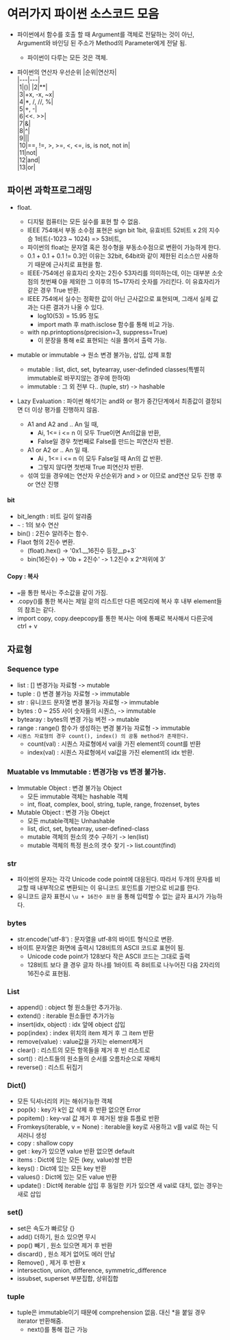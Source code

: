 # 여러가지 파이썬 소스코드 모음
- 파이썬에서 함수를 호출 할 때 Argument를 객체로 전달하는 것이 아닌, Argument와 바인딩 된 주소가 Method의 Parameter에게 전달 됨.
  - 파이썬이 다루는 모든 것은 객체. 

- 파이썬의 연산자 우선순위
  |순위|연산자|  
  |---|---|  
  |1|()|
  |2|**|  
  |3|+x, -x, ~x|  
  |4|*, /, //, %|  
  |5|+, -|  
  |6|<<. >>|  
  |7|&|  
  |8|^|  
  |9|||  
  |10|==, !=, >, >=, <, <=, is, is not, not in|  
  |11|not|  
  |12|and|  
  |13|or|

## 파이썬 과학프로그래밍

- float. 
  - 디지털 컴퓨터는 모든 실수를 표현 할 수 없음.
  - IEEE 754애서 부동 소수점 표현은 sign bit 1bit, 유효비트 52비트 x 2의 지수승 1비트(-1023 ~ 1024) => 53비트, 
  - 파이썬의 float는 문자열 혹은 정수형을 부동소수점으로 변환이 가능하게 한다. 
  - 0.1 + 0.1 + 0.1 != 0.3인 이유는 32bit, 64bit와 같이 제한된 리소스만 사용하기 때문에 근사치로 표현을 함.
  - IEEE-754에선 유효자리 숫자는 2진수 53자리를 의미하는데, 이는 대부분 소숫점의 첫번째 0을 제외한 그 이후의 15~17자리 숫자를 가리킨다. 이 유효자리가 같은 경우 True 반환.
  - IEEE 754에서 실수는 정확한 값이 아닌 근사값으로 표현되며, 그래서 실제 값과는 다른 결과가 나올 수 있다.
    - log10(53) = 15.95 정도
    - import math 후 math.isclose 함수를 통해 비교 가능.
  - with np.printoptions(precision=3, suppress=True)
    - 이 문장을 통해 e로 표현되는 식을 풀어서 출력 가능.




- mutable or immutable -> 원소 변경 불가능, 삽입, 삽제 포함
  - mutable : list, dict, set, bytearray, user-definded classes(특별히 immutable로 바꾸지않는 경우에 한하여)
  - immutable : 그 외 전부 다.. (tuple, str) -> hashable

- Lazy Evaluation : 파이썬 해석기는 and와 or 평가 중간단계에서 최종값이 결정되면 더 이상 평가를 진행하지 않음.
  - A1 and A2 and .. An 일 때, 
    - Ai, 1<= i <= n 이 모두 True이면 An의값을 반환, 
    - False일 경우 첫번째로 False를 만드는 피연산자 반환.
  - A1 or A2 or .. An 일 때.
    - Ai , 1<= i <= n 이 모두 False일 때 An의 값 반환.
    - 그렇지 않다면 첫번재 True 피연산자 반환.
  - 섞여 있을 경우에는 연산자 우선순위가 and > or 이므로 and연산 모두 진행 후 or 연산 진행
  
#### bit 
- bit_length : 비트 길이 알랴줌
- `~` : 1의 보수 연산
- bin() : 2진수 알려주는 함수.
- Flaot 형의 2진수 변환. 
  - (float).hex() -> '0x1.__16진수 등장__p+3`
  - bin(16진수)   -> '0b + 2진수' -> 1.2진수 x 2^저위에 3'

#### Copy : 복사
- `=`을 통한 복사는 주소값을 같이 가짐.
- .copy()를 통한 복사는 제일 겉의 리스트만 다른 메모리에 복사 후 내부 element들의 참조는 같다.
- import copy, copy.deepcopy를 통한 복사는 아에 통째로 복사해서 다른곳에 ctrl + v

## 자료형

### Sequence type
- list   :   []               변경가능 자료형     -> mutable
- tuple  :   ()               변경 불가능 자료형 -> immutable
- str    : 유니코드 문자열     변경 불가능 자료형 -> immutable 
- bytes  : 0 ~ 255 사이 숫자들의 시퀀스,          -> immutable 
- bytearay : bytes의 변경 가능 버전              ->  mutable
- range  : range() 함수가 생성하는 변경 불가능 자료형 -> immutable
- `시퀀스 자료형의 경우 count(), index() 의 공통 method가 존재한다.`
  - count(val) : 시퀀스 자료형에서 val을 가진 element의 count를 반환
  - index(val) : 시퀀스 자료형에서 val값을 가진 element의 idx 반환. 

### Muatable vs Immutable : 변경가능 vs 변경 불가능.
- Immutable Object : 변경 불가능 Object
  - 모든 immutable 객체는 hashable 객체
  - int, float, complex, bool, string, tuple, range, frozenset, bytes 
- Mutable Object   : 변경 가능 Obejct
  - 모든 mutable객체는 Unhashable
  - list, dict, set, bytearray, user-defined-class
  - mutable 객체의 원소의 갯수 구하기 -> len(list)
  - mutable 객체의 특정 원소의 갯수 찾기 -> list.count(find)

### str
- 파이썬의 문자는 각각 Unicode code point에 대응된다. 따라서 두개의 문자를 비교할 때 내부적으로 변환되는 이 유니코드 포인트를 기반으로 비교를 한다.
- 유니코드 글자 표현시 `\u + 16진수 표현` 을 통해 입력할 수 없는 글자 표시가 가능하다.

### bytes
- str.encode('utf-8') : 문자열을 utf-8의 바이트 형식으로 변환.
- 바이트 문자열은 화면에 출력시 128비트의 ASCII 코드로 표현이 됨.
  - Unicode code point가 128보다 작은 ASCII 코드는 그대로 출력
  - 128비트 보다 클 경우 글자 하나를 1바이트 즉 8비트로 나누어진 다음 2자리의 16진수로 표현됨.

### List
- append() : object 형 원소들만 추가가능.
- extend() : iterable 원소들만 추가가능
- insert(idx, object) : idx 앞에 object 삽입
- pop(index)    : index 위치의 item 제거 후 그 item 반환
- remove(value) : value값을 가지는 element제거
- clear()       : 리스트의 모든 항목들을 제거 후 빈 리스트로
- sort()        : 리스트들의 원소들의 순서를 오름차순으로 재배치
- reverse()     : 리스트 뒤집기

### Dict()
- 모든 딕셔너리의 키는 해쉬가능한 객체 
- pop(k) : key가 k인 값 삭제 후 반환 없으면 Error
- popitem() : key-val 값 제거 후 제거된 쌍을 튜플로 반환
- Fromkeys(iterable, v = None) : iterable을 key로 사용하고 v를 val로 하는 딕셔러니 생성
- copy : shallow copy
- get : key가 있으면 value 반환 없으면 default
- items : Dict에 있는 모든 (key, value)쌍 반환
- keys() : Dict에 있는 모든 key 반환
- values() : Dict에 있는 모든 value 반환
- update() : Dict에 iterable 삽입 후 동일한 키가 있으면 새 val로 대치, 없는 경우는 새로 삽입

### set()
- set은 속도가 빠르당 {}
- add() 더하기, 원소 있으면 무시
- pop() 빼기 , 원소 있으면 제거 후 반환
- discard() , 원소 제거 없어도 에러 안남
- Remove() , 제거 후 반환 x
- intersection, union, difference, symmetric_difference
- issubset, superset 부분집합, 상위집합

### tuple
- tuple은 immutable이기 때문에 comprehension 없음. 대신 *을 붙일 경우 iterator 반환해줌.
  - next()를 통해 접근 가능
 


